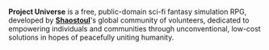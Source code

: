 **Project Universe** is a free, public-domain sci-fi fantasy simulation RPG, developed by **[Shaostoul](Shaostoul.com)**'s global community of volunteers, dedicated to empowering individuals and communities through unconventional, low-cost solutions in hopes of peacefully uniting humanity.